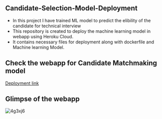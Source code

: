 ## Candidate-Selection-Model-Deployment
- In this project I have trained ML model to predict the elibility of the candidate for technical interview
- This repository is created to deploy the machine learning model in webapp using Heroku Cloud. 
- It contains necessary files for deployment along with dockerfile and Machine learning Model.

## Check the webapp for Candidate Matchmaking model
[Deployment link](https://candidateselectionmodel.herokuapp.com)

## Glimpse of the webapp

![4g3xj6](https://user-images.githubusercontent.com/65168906/94141757-db83a080-fe8a-11ea-924f-222160f48cc8.gif)


